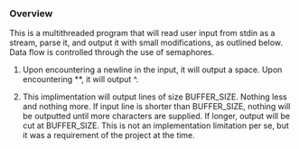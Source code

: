 ### Overview

This is a multithreaded program that will read user input from stdin as a stream, parse it, and output it with small modifications, as outlined below. Data flow is controlled through the use of semaphores.

1. Upon encountering a newline in the input, it will output a space. Upon encountering **, it will output ^.

2. This implimentation will output lines of size BUFFER_SIZE. Nothing less and nothing more. If input line is shorter than BUFFER_SIZE, nothing will be outputted until more characters are supplied. If longer, output will be cut at BUFFER_SIZE. This is not an implementation limitation per se, but it was a requirement of the project at the time.

